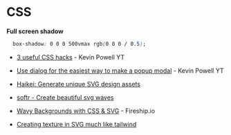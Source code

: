 # CSS

**Full screen shadow**

```css
  box-shadow: 0 0 0 500vmax rgb(0 0 0 / 0.5);
```

* [3 useful CSS hacks](https://www.youtube.com/watch?v=MywezIxlp8Y) - Kevin Powell YT
* [Use dialog for the easiest way to make a popup modal](https://www.youtube.com/watch?v=TAB\_v6yBXIE) - Kevin Powell YT



* [Haikei: Generate unique SVG design assets](https://app.haikei.app/)
* [softr - Create beautiful svg waves](https://www.softr.io/tools/svg-wave-generator)
* [Wavy Backgrounds with CSS & SVG](https://fireship.io/lessons/wavy-backgrounds/) - Fireship.io
* [Creating texture in SVG much like tailwind](https://tympanus.net/codrops/2019/02/19/svg-filter-effects-creating-texture-with-feturbulence/)
